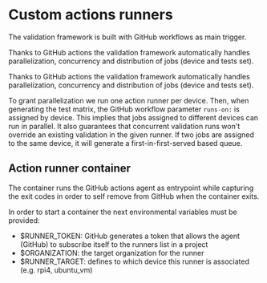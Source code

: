 # Custom actions runners

The validation framework is built with GitHub workflows as main trigger.

Thanks to GitHub actions the validation framework automatically handles
parallelization, concurrency and distribution of jobs (device and tests set).

Thanks to GitHub actions the validation framework automatically handles
parallelization, concurrency and distribution of jobs (device and tests set).

To grant parallelization we run one action runner per device. Then, when
generating the test matrix, the GitHub workflow parameter `runs-on:` is assigned
by device. This implies that jobs assigned to different devices can run in
parallel. It also guarantees that concurrent validation runs won't override an
existing validation in the given runner. If two jobs are assigned to the same
device, it will generate a first-in-first-served based queue.

## Action runner container

The container runs the GitHub actions agent as entrypoint while capturing the
exit codes in order to self remove from GitHub when the container exits.

In order to start a container the next environmental variables must be provided:

- $RUNNER_TOKEN: GitHub generates a token that allows the agent (GitHub) to
  subscribe itself to the runners list in a project
- $ORGANIZATION: the target organization for the runner
- $RUNNER_TARGET: defines to which device this runner is associated (e.g. rpi4,
  ubuntu_vm)
